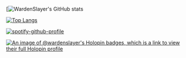 
[![WardenSlayer's GitHub stats](https://github-readme-stats-two-gold-42.vercel.app/api?username=wardenslayer&show_icons=true&theme=onedark)

[![Top Langs](https://github-readme-stats-two-gold-42.vercel.app/api/top-langs/?username=wardenslayer&layout=compact&theme=onedark)](https://github.com/anuraghazra/github-readme-stats)



[![spotify-github-profile](https://spotify-github-profile.vercel.app/api/view?uid=1216104368&cover_image=true&theme=natemoo-re&show_offline=true&background_color=000000&interchange=true&bar_color=53b14f&bar_color_cover=true)](https://spotify-github-profile.vercel.app/api/view?uid=1216104368&redirect=true)

[![An image of @wardenslayer's Holopin badges, which is a link to view their full Holopin profile](https://holopin.me/wardenslayer)](https://holopin.io/@wardenslayer)
